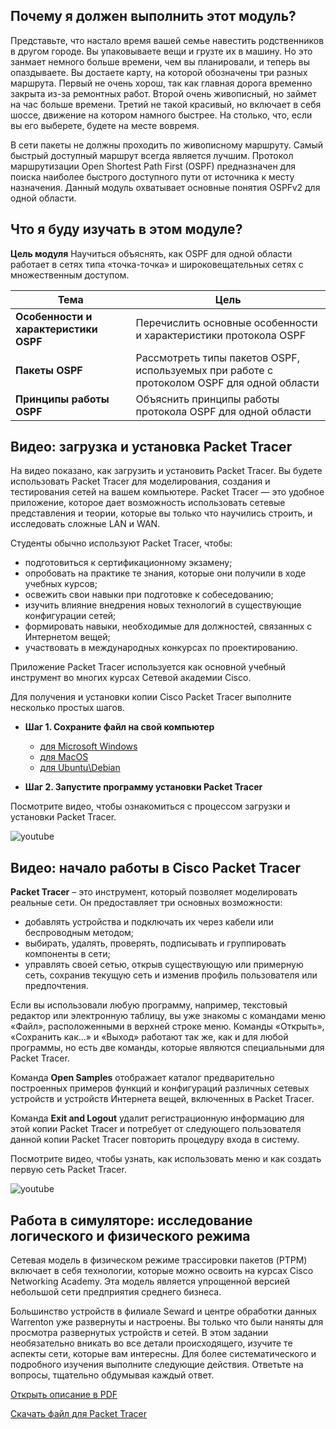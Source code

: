 <!-- 1.0.1 -->
##  Почему я должен выполнить этот модуль?

Представьте, что настало время вашей семье навестить родственников в другом городе. Вы упаковываете вещи и грузте их в машину. Но это занмает немного больше времени, чем вы планировали, и теперь вы опаздываете. Вы достаете карту, на которой обозначены три разных маршрута. Первый не очень хорош, так как главная дорога временно закрыта из-за ремонтных работ. Второй очень живописный, но займет на час больше времени. Третий не такой красивый, но включает в себя шоссе, движение на котором намного быстрее. На столько, что, если вы его выберете, будете на месте вовремя.

В сети пакеты не должны проходить по живописному маршруту. Самый быстрый доступный маршрут всегда является лучшим. Протокол маршрутизации Open Shortest Path First (OSPF) предназначен для поиска наиболее быстрого доступного пути от источника к месту назначения. Данный модуль охватывает основные понятия OSPFv2 для одной области. 

<!-- 1.0.2 -->
##  Что я буду изучать в этом модуле?

**Цель модуля**
Научиться объяснять, как OSPF для одной области работает в сетях типа «точка-точка» и широковещательных сетях с множественным доступом.

| **Тема** | **Цель** |
| --- | --- |
| **Особенности и характеристики OSPF** | Перечислить основные особенности и характеристики протокола OSPF |
| **Пакеты OSPF** | Рассмотреть типы пакетов OSPF, используемых при работе с протоколом OSPF для одной области |
| **Принципы работы OSPF** | Объяснить принципы работы протокола OSPF для одной области |

<!-- 1.0.3 -->
## Видео: загрузка и установка Packet Tracer

На видео показано, как загрузить и установить Packet Tracer. Вы будете использовать Packet Tracer для моделирования, создания и тестирования сетей на вашем компьютере. Packet Tracer — это удобное приложение, которое дает возможность использовать сетевые представления и теории, которые вы только что научились строить, и исследовать сложные LAN и WAN.

Студенты обычно используют Packet Tracer, чтобы:

* подготовиться к сертификационному экзамену;
* опробовать на практике те знания, которые они получили в ходе учебных курсов;
* освежить свои навыки при подготовке к собеседованию;
* изучить влияние внедрения новых технологий в существующие конфигурации сетей;
* формировать навыки, необходимые для должностей, связанных с Интернетом вещей;
* участвовать в международных конкурсах по проектированию.

Приложение Packet Tracer используется как основной учебный инструмент во многих курсах Сетевой академии Cisco.

Для получения и установки копии Cisco Packet Tracer выполните несколько простых шагов.

* **Шаг 1. Сохраните файл на свой компьютер**
  * [для Microsoft Windows](https://onedrive.live.com/download?cid=7BD79879707D51DD&resid=7bd79879707d51dd%2125487&authkey=AM3dyIxrY7pRXX8)
  * [для MacOS](https://onedrive.live.com/download?cid=7BD79879707D51DD&resid=7bd79879707d51dd%2125232&authkey=ACKt_L68GAbq2To)
  * [для Ubuntu\Debian](https://onedrive.live.com/download?cid=7BD79879707D51DD&resid=7bd79879707d51dd%2125233&authkey=ANGAvnMRTs6PL5M)

* **Шаг 2. Запустите программу установки Packet Tracer**

Посмотрите видео, чтобы ознакомиться с процессом загрузки и установки Packet Tracer.

![youtube](https://www.youtube.com/watch?v=7E9ilk9dOOI)

<!-- 1.0.4 -->
## Видео: начало работы в Cisco Packet Tracer

**Packet Tracer** – это инструмент, который позволяет моделировать реальные сети. Он предоставляет три основных возможности:

* добавлять устройства и подключать их через кабели или беспроводным методом;
* выбирать, удалять, проверять, подписывать и группировать компоненты в сети;
* управлять своей сетью, открыв существующую или примерную сеть, сохранив текущую сеть и изменив профиль пользователя или предпочтения.

Если вы использовали любую программу, например, текстовый редактор или электронную таблицу, вы уже знакомы с командами меню «Файл», расположенными в верхней строке меню. Команды «Открыть», «Сохранить как...» и «Выход» работают так же, как и для любой программы, но есть две команды, которые являются специальными для Packet Tracer.

Команда **Open Samples** отображает каталог предварительно построенных примеров функций и конфигураций различных сетевых устройств и устройств Интернета вещей, включенных в Packet Tracer.

Команда **Exit and Logout** удалит регистрационную информацию для этой копии Packet Tracer и потребует от следующего пользователя данной копии Packet Tracer повторить процедуру входа в систему.

Посмотрите видео, чтобы узнать, как использовать меню и как создать первую сеть Packet Tracer.

![youtube](https://www.youtube.com/watch?v=uync1j2x6Ms)

<!-- 1.0.5 -->
## Работа в симуляторе: исследование логического и физического режима

Сетевая модель в физическом режиме трассировки пакетов (PTPM) включает в себя технологии, которые можно освоить на курсах Cisco Networking Academy. Эта модель является упрощенной версией небольшой сети предприятия среднего бизнеса.

Большинство устройств в филиале Seward и центре обработки данных Warrenton уже развернуты и настроены. Вы только что были наняты для просмотра развернутых устройств и сетей. В этом задании необязательно вникать во все детали происходящего, изучите те аспекты сети, которые вам интересны. Для более систематического и подробного изучения выполните следующие действия. Ответьте на вопросы, тщательно обдумывая каждый ответ.

[Открыть описание в PDF](./assets/1.0.5-packet-tracer---logical-and-physical-mode-exploration_ru-RU.pdf)

[Скачать файл для Packet Tracer](./assets/1.0.5-packet-tracer---logical-and-physical-mode-exploration_ru-RU.pka)
